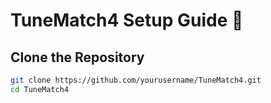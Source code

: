 # TuneMatch4 Setup Guide 🚀

## Clone the Repository
```sh
git clone https://github.com/yourusername/TuneMatch4.git
cd TuneMatch4
